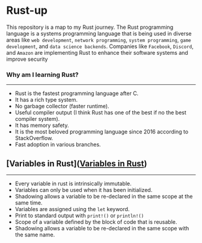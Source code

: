 # Rust-up

This repository is a map to my Rust journey. The Rust programming language is a systems programming language that is being used in diverse areas like `web development`, `network programming`, `system programming`, `game development`, and `data science backends`. Companies like `Facebook`, `Discord`, and `Amazon` are implementing Rust to enhance their software systems and improve security

### Why am I learning Rust?
<hr/>

* Rust is the fastest programming language after C.
* It has a rich type system.
* No garbage collector (faster runtime).
* Useful compiler output (I think Rust has one of the best if no the best compiler system).
* It has memory safety.
* It is the most beloved programming language since 2016 according to StackOverflow.
* Fast adoption in various branches.


## [Variables in Rust]([Variables in Rust](https://github.com/Dolamu-TheDataGuy/Rust-up/tree/main/Programs/rust_variables))
<hr/>

*  Every variable in rust is intrinsically immutable.
*  Variables can only be used when it has been initialized.
*  Shadowing allows a variable to be re-declared in the same scope at the same time.
*  Variables are assigned using the `let` keyword.
*  Print to standard output with `print!()` or `println!()`
*  Scope of a variable defined by the block of code that is reusable.
*  Shadowing allows a variable to be re-declared in the same scope with the same name.
